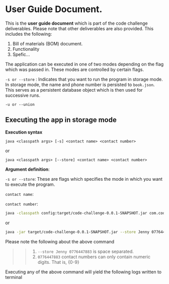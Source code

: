 User Guide Document.
==========================

This is the __user guide document__ which is part of the code challenge deliverables. Please note that other
deliverables are also provided. This includes the following:

1. Bill of materials (BOM) document.
1. Functionality
2. Spefic...


The application can be executed in one of two modes depending on the flag which was passed in.
These modes are controlled by certain flags.

`-s or --store` : Indicates that you want to run the program in storage mode. In storage mode, the name and phone number is
persisted to `book.json`. This serves as a persistent database object which is then used for successive runs.

`-u or --union`

Executing the app in storage mode
---------------------------------
__Execution syntax__

`java <classpath args> [-s] <contact name> <contact number>`

or

`java <classpath args> [--store] <contact name> <contact number>`

__Argument definition__:

`-s or --store`: These are flags which specifies the mode in which you want to execute the program.

`contact name`:

`contact number`:

```bash
java -classpath config:target/code-challenge-0.0.1-SNAPSHOT.jar com.codechallenge.pwc.au.AddressBookAppCLI -s sam 09876548997
```

or

```bash
java -jar target/code-challenge-0.0.1-SNAPSHOT.jar --store Jenny 0776447883
```

Please note the following about the above command
>> 1. `--store Jenny 0776447883`  is space separated.
>> 2. `0776447883` contact numbers can only contain numeric digits. That is, {0-9}



Executing any of the above command will yield the following logs written to terminal

```

```